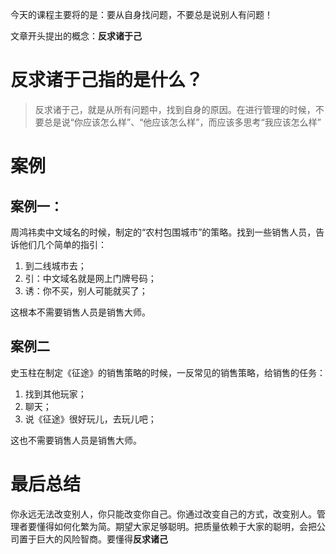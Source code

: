 今天的课程主要将的是：要从自身找问题，不要总是说别人有问题！

文章开头提出的概念：**反求诸于己**

# 反求诸于己指的是什么？

> 反求诸于己，就是从所有问题中，找到自身的原因。在进行管理的时候，不要总是说“你应该怎么样”、“他应该怎么样”，而应该多思考“我应该怎么样”

# 案例

## 案例一：

周鸿祎卖中文域名的时候，制定的“农村包围城市”的策略。找到一些销售人员，告诉他们几个简单的指引：

1. 到二线城市去；
2. 引：中文域名就是网上门牌号码；
3. 诱：你不买，别人可能就买了；

这根本不需要销售人员是销售大师。

## 案例二

史玉柱在制定《征途》的销售策略的时候，一反常见的销售策略，给销售的任务：

1. 找到其他玩家；
2. 聊天；
3. 说《征途》很好玩儿，去玩儿吧；

这也不需要销售人员是销售大师。

# 最后总结

你永远无法改变别人，你只能改变你自己。你通过改变自己的方式，改变别人。管理者要懂得如何化繁为简。期望大家足够聪明。把质量依赖于大家的聪明，会把公司置于巨大的风险智商。要懂得**反求诸己**





